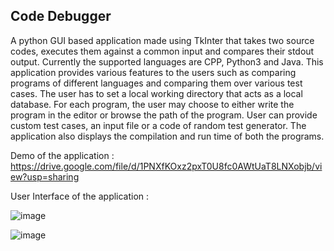 ## Code Debugger
A python GUI based application made using TkInter that takes two source codes, executes them against a common input and compares their stdout output. 
Currently the supported languages are CPP, Python3 and Java.
This application provides various features to the users such as comparing programs of different languages and comparing them over various test cases.
The user has to set a local working directory that acts as a local database.
For each program, the user may choose to either write the program in the editor or browse the path of the program. 
User can provide custom test cases, an input file or a code of random test generator. 
The application also displays the compilation and run time of both the programs.

Demo of the application : https://drive.google.com/file/d/1PNXfKOxz2pxT0U8fc0AWtUaT8LNXobjb/view?usp=sharing

User Interface of the application :

![image](https://user-images.githubusercontent.com/44607923/95125711-fe5b6200-0772-11eb-9781-158460046012.png)

![image](https://user-images.githubusercontent.com/44607923/95125852-2c40a680-0773-11eb-8042-3525e8971ba7.png)




